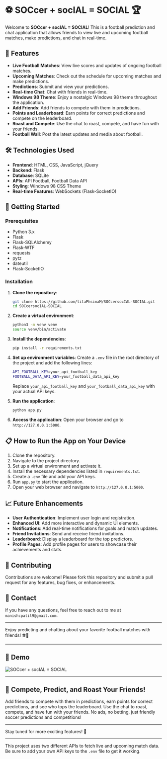 # ⚽ SOCcer + socIAL = SOCIAL 🏆

Welcome to **SOCcer + socIAL = SOCIAL**! This is a football prediction and chat application that allows friends to view live and upcoming football matches, make predictions, and chat in real-time.

## 🌟 Features

- **Live Football Matches**: View live scores and updates of ongoing football matches.
- **Upcoming Matches**: Check out the schedule for upcoming matches and make predictions.
- **Predictions**: Submit and view your predictions.
- **Real-time Chat**: Chat with friends in real-time.
- **Windows 98 Theme**: Enjoy a nostalgic Windows 98 theme throughout the application.
- **Add Friends**: Add friends to compete with them in predictions.
- **Points and Leaderboard**: Earn points for correct predictions and compete on the leaderboard.
- **Roast and Compete**: Use the chat to roast, compete, and have fun with your friends.
- **Football Wall**: Post the latest updates and media about football.

## 🛠 Technologies Used

- **Frontend**: HTML, CSS, JavaScript, jQuery
- **Backend**: Flask
- **Database**: SQLite
- **APIs**: API Football, Football Data API
- **Styling**: Windows 98 CSS Theme
- **Real-time Features**: WebSockets (Flask-SocketIO)

## 🚀 Getting Started

### Prerequisites

- Python 3.x
- Flask
- Flask-SQLAlchemy
- Flask-WTF
- requests
- pytz
- dateutil
- Flask-SocketIO

### Installation

1. **Clone the repository**:
    ```sh
    git clone https://github.com/litaPhsinaM/SOCcersocIAL-SOCIAL.git
    cd SOCcersocIAL-SOCIAL
    ```

2. **Create a virtual environment**:
    ```sh
    python3 -m venv venv
    source venv/bin/activate
    ```

3. **Install the dependencies**:
    ```sh
    pip install -r requirements.txt
    ```

4. **Set up environment variables**:
    Create a `.env` file in the root directory of the project and add the following lines:
    ```sh
    API_FOOTBALL_KEY=your_api_football_key
    FOOTBALL_DATA_API_KEY=your_football_data_api_key
    ```

    Replace `your_api_football_key` and `your_football_data_api_key` with your actual API keys.

5. **Run the application**:
    ```sh
    python app.py
    ```

6. **Access the application**:
    Open your browser and go to `http://127.0.0.1:5000`.

## 📋 How to Run the App on Your Device

1. Clone the repository.
2. Navigate to the project directory.
3. Set up a virtual environment and activate it.
4. Install the necessary dependencies listed in `requirements.txt`.
5. Create a `.env` file and add your API keys.
6. Run `app.py` to start the application.
7. Open your web browser and navigate to `http://127.0.0.1:5000`.

## 📈 Future Enhancements

- **User Authentication**: Implement user login and registration.
- **Enhanced UI**: Add more interactive and dynamic UI elements.
- **Notifications**: Add real-time notifications for goals and match updates.
- **Friend Invitations**: Send and receive friend invitations.
- **Leaderboard**: Display a leaderboard for the top predictors.
- **Profile Pages**: Add profile pages for users to showcase their achievements and stats.

## 🤝 Contributing

Contributions are welcome! Please fork this repository and submit a pull request for any features, bug fixes, or enhancements.

## 📧 Contact

If you have any questions, feel free to reach out to me at `manishcpatil9@gmail.com`.

---

Enjoy predicting and chatting about your favorite football matches with friends! ⚽🎉

---

## 🎥 Demo

![SOCcer + socIAL = SOCIAL](static/app2.gif)

---

## 🏅 Compete, Predict, and Roast Your Friends!

Add friends to compete with them in predictions, earn points for correct predictions, and see who tops the leaderboard. Use the chat to roast, compete, and have fun with your friends. No ads, no betting, just friendly soccer predictions and competitions!

---

Stay tuned for more exciting features! 🚀

---

This project uses two different APIs to fetch live and upcoming match data. Be sure to add your own API keys to the `.env` file to get it working.
